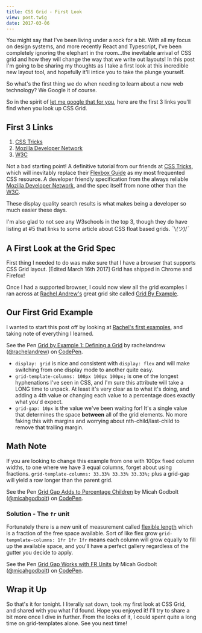 ```yaml
---
title: CSS Grid - First Look
view: post.twig
date: 2017-03-06
---
```


You might say that I've been living under a rock for a bit. With all my focus on design systems, and more recently React and Typescript, I've been completely ignoring the elephant in the room...the inevitable arrival of CSS grid and how they will change the way that we write out layouts! In this post I'm going to be sharing my thoughts as I take a first look at this incredible new layout tool, and hopefully it'll intice you to take the plunge yourself.

So what's the first thing we do when needing to learn about a new web technology? We Google it of course.

So in the spirit of [let me google that for you](http://lmgtfy.com/?q=css+grid), here are the first 3 links you'll find when you look up CSS Grid.

## First 3 Links

1. [CSS Tricks](https://css-tricks.com/snippets/css/complete-guide-grid/)
2. [Mozilla Developer Network](https://developer.mozilla.org/en-US/docs/Web/CSS/CSS_Grid_Layout)
3. [W3C](https://www.w3.org/TR/css3-grid-layout/)

Not a bad starting point! A definitive tutorial from our friends at [CSS Tricks](https://css-tricks.com), which will inevitably replace their [Flexbox Guide](https://css-tricks.com/snippets/css/a-guide-to-flexbox/) as my most frequented CSS resource. A developer friendly specification from the always reliable [Mozilla Developer Network](https://developer.mozilla.org), and the spec itself from none other than the [W3C](https://www.w3.org). 

These display quality search results is what makes being a developer so much easier these days.

I'm also glad to not see any W3schools in the top 3, though they do have listing at #5 that links to some article about CSS float based grids. ¯\\_(ツ)_/¯

## A First Look at the Grid Spec

First thing I needed to do was make sure that I have a browser that supports CSS Grid layout. [Edited March 16th 2017] Grid has shipped in Chrome and Firefox! 

Once I had a supported browser, I could now view all the grid examples I ran across at [Rachel Andrew's](https://twitter.com/rachelandrew) great grid site called [Grid By Example](http://gridbyexample.com/examples/).  

## Our First Grid Example

I wanted to start this post off by looking at [Rachel's first examples](http://codepen.io/rachelandrew/pen/BNXyQa), and taking note of everything I learned.

<p data-height="265" data-theme-id="0" data-slug-hash="BNXyQa" data-default-tab="css,result" data-user="rachelandrew" data-embed-version="2" data-pen-title="Grid by Example 1: Defining a Grid" class="codepen">See the Pen <a href="https://codepen.io/rachelandrew/pen/BNXyQa/">Grid by Example 1: Defining a Grid</a> by rachelandrew (<a href="http://codepen.io/rachelandrew">@rachelandrew</a>) on <a href="http://codepen.io">CodePen</a>.</p>



- `display: grid` is nice and consistent with `display: flex` and will make switching from one display mode to another quite easy.
- `grid-template-columns: 100px 100px 100px;` is one of the longest hyphenations I've seen in CSS, and I'm sure this attribute will take a LONG time to unpack. At least it's very clear as to what it's doing, and adding a 4th value or changing each value to a percentage does exactly what you'd expect.
- `grid-gap: 10px` is the value we've been waiting for! It's a single value that determines the space __between__ all of the grid elements. No more faking this with margins and worrying about nth-child/last-child to remove that trailing margin. 

## Math Note

If you are looking to change this example from one with 100px fixed column widths, to one where we have 3 equal columns, forget about using fractions. `grid-template-columns: 33.33% 33.33% 33.33%;` plus a grid-gap will yield a row longer than the parent grid. 

<p data-height="265" data-theme-id="0" data-slug-hash="vxyyxr" data-default-tab="css,result" data-user="micahgodbolt" data-embed-version="2" data-pen-title="Grid Gap Adds to Percentage Children" class="codepen">See the Pen <a href="http://codepen.io/micahgodbolt/pen/vxyyxr/">Grid Gap Adds to Percentage Children</a> by Micah Godbolt (<a href="http://codepen.io/micahgodbolt">@micahgodbolt</a>) on <a href="http://codepen.io">CodePen</a>.</p>

### Solution - The `fr` unit

Fortunately there is a new unit of measurement called [flexible length](https://www.w3.org/TR/css3-grid-layout/#fr-unit) which is a fraction of the free space available. Sort of like flex grow `grid-tempmlate-columns: 1fr 1fr 1fr` means each column will grow equally to fill up the available space, and you'll have a perfect gallery regardless of the gutter you decide to apply.

<p data-height="265" data-theme-id="0" data-slug-hash="yMVVbY" data-default-tab="css,result" data-user="micahgodbolt" data-embed-version="2" data-pen-title="Grid Gap Works with FR Units" class="codepen">See the Pen <a href="http://codepen.io/micahgodbolt/pen/yMVVbY/">Grid Gap Works with FR Units</a> by Micah Godbolt (<a href="http://codepen.io/micahgodbolt">@micahgodbolt</a>) on <a href="http://codepen.io">CodePen</a>.</p>


## Wrap it Up

So that's it for tonight. I literally sat down, took my first look at CSS Grid, and shared with you what I'd found. Hope you enjoyed it! I'll try to share a bit more once I dive in further. From the looks of it, I could spent quite a long time on grid-templates alone. See you next time!

<script async src="https://production-assets.codepen.io/assets/embed/ei.js"></script>